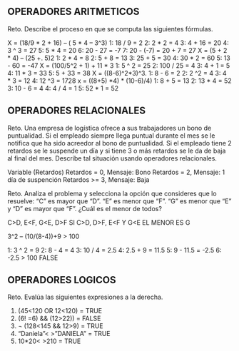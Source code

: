## OPERADORES ARITMETICOS
Reto. Describe el proceso en que se computa las siguientes fórmulas.

X = (18/9 * 2 + 16) – ( 5 * 4 – 3^3)
1: 18 / 9 = 2
2: 2 * 2 = 4
3: 4 + 16 = 20
4: 3 ^ 3 = 27
5: 5 * 4 = 20
6: 20 - 27 = -7
7: 20 - (-7) = 20 + 7 = 27
X = (5 + 2 * 4) – (25 +. 5)2
1: 2 * 4 = 8
2: 5 + 8 = 13
3: 25 + 5 = 30
4: 30  * 2 = 60
5: 13 - 60 = -47
X = (100/5^2 + 1) + 11 * 3
1:  5 ^ 2 = 25
2: 100 / 25 = 4
3: 4 + 1 = 5
4: 11 * 3 = 33
5: 5 + 33 = 38
X = ((8-6)^2*3)^3.
1: 8 - 6 = 2
2: 2 ^2 = 4
3: 4 * 3 = 12
4: 12 ^3 = 1728
x = ((8+5) *4) * (10-6)/4) 
1:  8 + 5 = 13
2: 13 * 4 = 52
3: 10 - 6 = 4
4: 4 / 4 = 1
5: 52 * 1 = 52

## OPERADORES RELACIONALES
Reto. Una empresa de logística ofrece a sus trabajadores un bono de
puntualidad. Si el empleado siempre llega puntual durante el mes se le
notifica que ha sido acreedor al bono de puntualidad. Si el empleado tiene
2 retardos se le suspende un día y si tiene 3 o más retardos se le da de
baja al final del mes. Describe tal situación usando operadores
relacionales.

Variable (Retardos)
Retardos = 0, Mensaje: Bono
Retardos = 2, Mensaje: 1 día de suspención
Retardos >= 3, Mensaje: Baja 

Reto. Analiza el problema y selecciona la opción que consideres que lo
resuelve:
“C” es mayor que “D”. “E” es menor que “F”. “G” es menor que “E” y “D” es
mayor que “F”. ¿Cuál es el menor de todos?

C>D, E<F, G<E, D>F
SI C>D, D>F, E<F Y G<E
EL MENOR ES G

3^2 – (10/(8-4))+9 > 100 

1: 3 ^ 2 = 9
2: 8 - 4 = 4
3: 10 / 4 = 2.5
4: 2.5 + 9 = 11.5
5: 9 - 11.5 = -2.5
6: -2.5 > 100 FALSE
  
## OPERADORES LOGICOS
Reto. Evalúa las siguientes expresiones a la derecha.
1) (45<120 OR 12<120) = TRUE
2) (6! =6) && (12>22)) = FALSE
3) ¬ (128<145 && 12>9) = TRUE
4) “Daniela”< >”DANIELA” = TRUE
5) 10*20< >210 = TRUE

